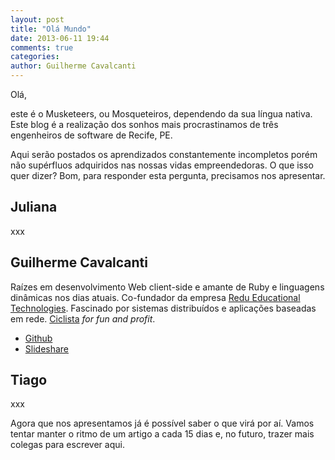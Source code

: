 ```yaml
---
layout: post
title: "Olá Mundo"
date: 2013-06-11 19:44
comments: true
categories:
author: Guilherme Cavalcanti
---
```


Olá,

este é o Musketeers, ou Mosqueteiros, dependendo da sua língua nativa. Este blog é a realização dos sonhos mais procrastinamos de três engenheiros de software de Recife, PE.

Aqui serão postados os aprendizados constantemente incompletos porém não supérfluos adquiridos nas nossas vidas empreendedoras. O que isso quer dizer? Bom, para responder esta pergunta, precisamos nos apresentar.

## Juliana

xxx

## Guilherme Cavalcanti

Raízes em desenvolvimento Web client-side e amante de Ruby e linguagens dinâmicas nos dias atuais. Co-fundador da empresa [Redu Educational Technologies](http://redu.com.br). Fascinado por sistemas distribuídos e aplicações baseadas em rede. [Ciclista](http://www.strava.com/athletes/1339443) *for fun and profit*.

- [Github](http://github.com/guiocavalcanti)
- [Slideshare](http://www.slideshare.net/guiocavalcanti/)

## Tiago

xxx

Agora que nos apresentamos já é possível saber o que virá por aí. Vamos tentar manter o ritmo de um artigo a cada 15 dias e, no futuro, trazer mais colegas para escrever aqui.


